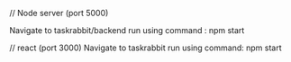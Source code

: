 // Node server (port 5000)

Navigate to taskrabbit/backend
run using command : npm start


// react (port 3000)
Navigate to taskrabbit
run using command: npm start
